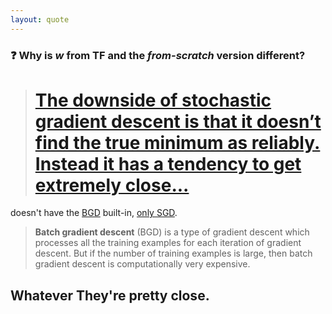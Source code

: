 ```yaml
---
layout: quote
---
```


### ❓ Why is $w$ from TF and the _from-scratch_ version different?

 > # [The downside of stochastic gradient descent is that it doesn’t find the true minimum as reliably. Instead it has a tendency to get extremely close...][1]


 <logos-tensorflow /> doesn't have the [BGD][2] built-in, [only SGD][3].

 > **Batch gradient descent** (BGD) is a type of gradient descent which processes all the training examples for each iteration of gradient descent. But if the number of training examples is large, then batch gradient descent is computationally very expensive. 

## Whatever <twemoji-man-shrugging class="animate-pulse" /> They're pretty close.

 [1]: https://towardsdatascience.com/understanding-gradient-descent-35a7e3007098
 [2]: https://medium.com/@kumaranupam2020/difference-between-batch-gradient-descent-bgd-minibatch-gradient-descent-mgd-and-stochastic-657efcb4194b
 [3]: https://www.tensorflow.org/api_docs/python/tf/keras/optimizers
 